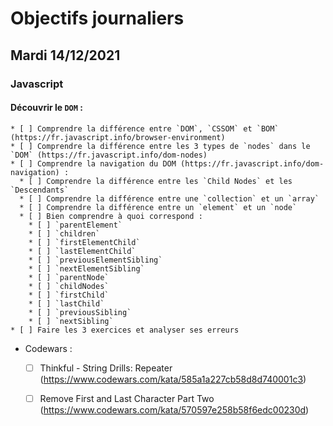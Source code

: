 # Objectifs journaliers

## Mardi 14/12/2021

### Javascript

  #### Découvrir le `DOM` :
    * [ ] Comprendre la différence entre `DOM`, `CSSOM` et `BOM` (https://fr.javascript.info/browser-environment)
    * [ ] Comprendre la différence entre les 3 types de `nodes` dans le `DOM` (https://fr.javascript.info/dom-nodes)
    * [ ] Comprendre la navigation du DOM (https://fr.javascript.info/dom-navigation) :
      * [ ] Comprendre la différence entre les `Child Nodes` et les `Descendants`
      * [ ] Comprendre la différence entre une `collection` et un `array`
      * [ ] Comprendre la différence entre un `element` et un `node`
      * [ ] Bien comprendre à quoi correspond : 
        * [ ] `parentElement`
        * [ ] `children`
        * [ ] `firstElementChild`
        * [ ] `lastElementChild`
        * [ ] `previousElementSibling`
        * [ ] `nextElementSibling`
        * [ ] `parentNode`
        * [ ] `childNodes`
        * [ ] `firstChild`
        * [ ] `lastChild`
        * [ ] `previousSibling`
        * [ ] `nextSibling`
    * [ ] Faire les 3 exercices et analyser ses erreurs



* Codewars :
  * [ ] Thinkful - String Drills: Repeater (https://www.codewars.com/kata/585a1a227cb58d8d740001c3)
  * [ ] Remove First and Last Character Part Two (https://www.codewars.com/kata/570597e258b58f6edc00230d)

